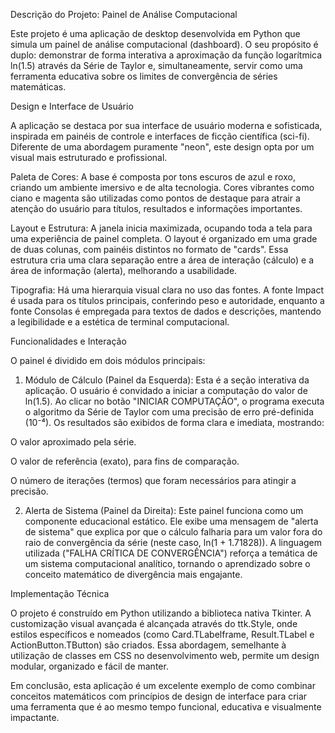 Descrição do Projeto: Painel de Análise Computacional

Este projeto é uma aplicação de desktop desenvolvida em Python que simula um painel de análise computacional (dashboard). O seu propósito é duplo: demonstrar de forma interativa a aproximação da função logarítmica ln(1.5) através da Série de Taylor e, simultaneamente, servir como uma ferramenta educativa sobre os limites de convergência de séries matemáticas.

Design e Interface de Usuário 

A aplicação se destaca por sua interface de usuário moderna e sofisticada, inspirada em painéis de controle e interfaces de ficção científica (sci-fi). Diferente de uma abordagem puramente "neon", este design opta por um visual mais estruturado e profissional.

Paleta de Cores: A base é composta por tons escuros de azul e roxo, criando um ambiente imersivo e de alta tecnologia. Cores vibrantes como ciano e magenta são utilizadas como pontos de destaque para atrair a atenção do usuário para títulos, resultados e informações importantes.

Layout e Estrutura: A janela inicia maximizada, ocupando toda a tela para uma experiência de painel completa. O layout é organizado em uma grade de duas colunas, com painéis distintos no formato de "cards". Essa estrutura cria uma clara separação entre a área de interação (cálculo) e a área de informação (alerta), melhorando a usabilidade.

Tipografia: Há uma hierarquia visual clara no uso das fontes. A fonte Impact é usada para os títulos principais, conferindo peso e autoridade, enquanto a fonte Consolas é empregada para textos de dados e descrições, mantendo a legibilidade e a estética de terminal computacional.

Funcionalidades e Interação 

O painel é dividido em dois módulos principais:

1. Módulo de Cálculo (Painel da Esquerda):
Esta é a seção interativa da aplicação. O usuário é convidado a iniciar a computação do valor de ln(1.5). Ao clicar no botão "INICIAR COMPUTAÇÃO", o programa executa o algoritmo da Série de Taylor com uma precisão de erro pré-definida (10⁻⁴). Os resultados são exibidos de forma clara e imediata, mostrando:

O valor aproximado pela série.

O valor de referência (exato), para fins de comparação.

O número de iterações (termos) que foram necessários para atingir a precisão.

2. Alerta de Sistema (Painel da Direita):
Este painel funciona como um componente educacional estático. Ele exibe uma mensagem de "alerta de sistema" que explica por que o cálculo falharia para um valor fora do raio de convergência da série (neste caso, ln(1 + 1.71828)). A linguagem utilizada ("FALHA CRÍTICA DE CONVERGÊNCIA") reforça a temática de um sistema computacional analítico, tornando o aprendizado sobre o conceito matemático de divergência mais engajante.

Implementação Técnica

O projeto é construído em Python utilizando a biblioteca nativa Tkinter. A customização visual avançada é alcançada através do ttk.Style, onde estilos específicos e nomeados (como Card.TLabelframe, Result.TLabel e ActionButton.TButton) são criados. Essa abordagem, semelhante à utilização de classes em CSS no desenvolvimento web, permite um design modular, organizado e fácil de manter.

Em conclusão, esta aplicação é um excelente exemplo de como combinar conceitos matemáticos com princípios de design de interface para criar uma ferramenta que é ao mesmo tempo funcional, educativa e visualmente impactante.
